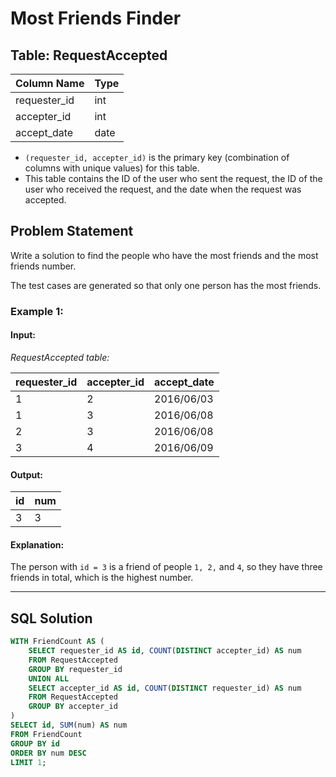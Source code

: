 # Most Friends Finder

## Table: RequestAccepted

| Column Name    | Type    |
|---------------|---------|
| requester_id  | int     |
| accepter_id   | int     |
| accept_date   | date    |

- `(requester_id, accepter_id)` is the primary key (combination of columns with unique values) for this table.
- This table contains the ID of the user who sent the request, the ID of the user who received the request, and the date when the request was accepted.

## Problem Statement

Write a solution to find the people who have the most friends and the most friends number.

The test cases are generated so that only one person has the most friends.

### Example 1:

#### **Input**:  
_RequestAccepted table:_

| requester_id | accepter_id | accept_date |
|-------------|------------|-------------|
| 1           | 2          | 2016/06/03  |
| 1           | 3          | 2016/06/08  |
| 2           | 3          | 2016/06/08  |
| 3           | 4          | 2016/06/09  |

#### **Output**:  

| id | num |
|----|-----|
| 3  | 3   |

#### **Explanation**:  
The person with `id = 3` is a friend of people `1, 2,` and `4`, so they have three friends in total, which is the highest number.

---

## SQL Solution

```sql
WITH FriendCount AS (
    SELECT requester_id AS id, COUNT(DISTINCT accepter_id) AS num
    FROM RequestAccepted
    GROUP BY requester_id
    UNION ALL
    SELECT accepter_id AS id, COUNT(DISTINCT requester_id) AS num
    FROM RequestAccepted
    GROUP BY accepter_id
)
SELECT id, SUM(num) AS num
FROM FriendCount
GROUP BY id
ORDER BY num DESC
LIMIT 1;
